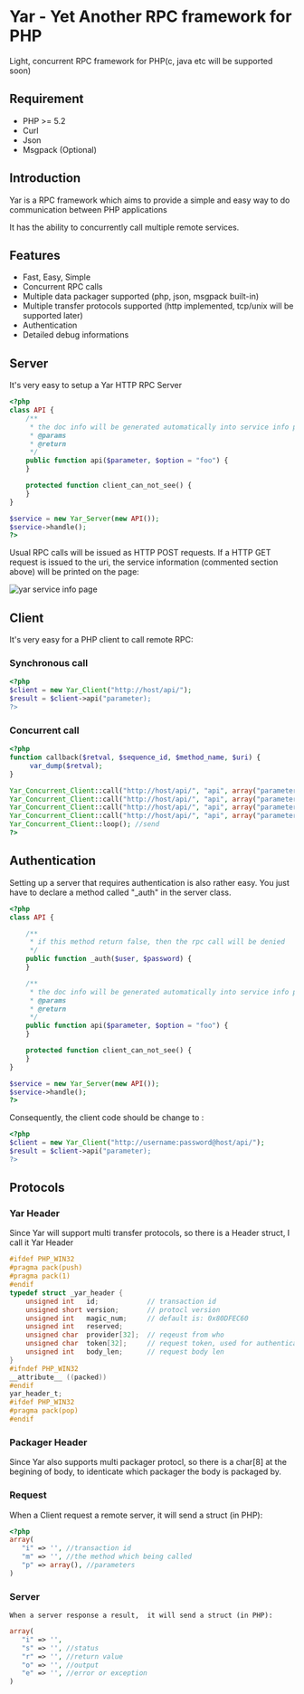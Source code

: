 # Yar - Yet Another RPC framework for PHP

Light, concurrent RPC framework for PHP(c, java etc will be supported soon)

## Requirement
- PHP >= 5.2
- Curl
- Json
- Msgpack (Optional)

## Introduction

Yar is a RPC framework which aims to provide a simple and easy way to do communication between PHP applications

It has the ability to concurrently call multiple remote services.

## Features
- Fast, Easy, Simple
- Concurrent RPC calls
- Multiple data packager supported (php, json, msgpack built-in)
- Multiple transfer protocols supported (http implemented,  tcp/unix will be supported later)
- Authentication
- Detailed debug informations

## Server

It's very easy to setup a Yar HTTP RPC Server
````php
<?php
class API {
    /**
     * the doc info will be generated automatically into service info page.
     * @params 
     * @return
     */
    public function api($parameter, $option = "foo") {
    }

    protected function client_can_not_see() {
    }
}

$service = new Yar_Server(new API());
$service->handle();
?>
````
Usual RPC calls will be issued as HTTP POST requests. If a HTTP GET request is issued to the uri, the service information (commented section above) will be printed on the page:

![yar service info page](https://github.com/laruence/laruence.github.com/raw/master/yar_server.png)


## Client
It's very easy for a PHP client to call remote RPC:

### Synchronous call
````php
<?php
$client = new Yar_Client("http://host/api/");
$result = $client->api("parameter);
?>
````
### Concurrent call
````php
<?php
function callback($retval, $sequence_id, $method_name, $uri) {
     var_dump($retval);
}

Yar_Concurrent_Client::call("http://host/api/", "api", array("parameters"), "callback");
Yar_Concurrent_Client::call("http://host/api/", "api", array("parameters"), "callback");
Yar_Concurrent_Client::call("http://host/api/", "api", array("parameters"), "callback");
Yar_Concurrent_Client::call("http://host/api/", "api", array("parameters"), "callback");
Yar_Concurrent_Client::loop(); //send
?>
````
    
## Authentication

Setting up a server that requires authentication is also rather easy. You just have to declare a method called "_auth" in the server class.
````php
<?php
class API {

    /**
     * if this method return false, then the rpc call will be denied
     */
    public function _auth($user, $password) {
    }

    /**
     * the doc info will be generated automatically into service info page.
     * @params 
     * @return
     */
    public function api($parameter, $option = "foo") {
    }

    protected function client_can_not_see() {
    }
}

$service = new Yar_Server(new API());
$service->handle();
?>
````

Consequently, the client code should be change to :
````php
<?php
$client = new Yar_Client("http://username:password@host/api/");
$result = $client->api("parameter);
?>
````

## Protocols
### Yar Header
   Since Yar will support multi transfer protocols, so there is a Header struct, I call it Yar Header
```C
#ifdef PHP_WIN32
#pragma pack(push)
#pragma pack(1)
#endif
typedef struct _yar_header {
    unsigned int   id;            // transaction id
    unsigned short version;       // protocl version
    unsigned int   magic_num;     // default is: 0x80DFEC60
    unsigned int   reserved;
    unsigned char  provider[32];  // reqeust from who
    unsigned char  token[32];     // request token, used for authentication
    unsigned int   body_len;      // request body len
}
#ifndef PHP_WIN32
__attribute__ ((packed))
#endif
yar_header_t;
#ifdef PHP_WIN32
#pragma pack(pop)
#endif
````
### Packager Header
   Since Yar also supports multi packager protocl, so there is a char[8] at the begining of body, to identicate which packager the body is packaged by.

### Request 
   When a Client request a remote server,  it will send a struct (in PHP):
````php
<?php
array(
   "i" => '', //transaction id
   "m" => '', //the method which being called
   "p" => array(), //parameters
)
````

### Server
    When a server response a result,  it will send a struct (in PHP):
````php
array(
   "i" => '',
   "s" => '', //status
   "r" => '', //return value 
   "o" => '', //output 
   "e" => '', //error or exception
)
````
